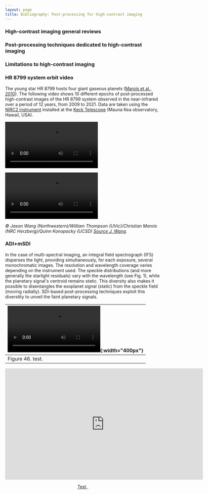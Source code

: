 ```yaml
---
layout: page
title: Bibliography: Post-processing for high-contrast imaging
---
```


### High-contrast imaging general reviews 

### Post-processing techniques dedicated to high-contrast imaging

### Limitations to high-contrast imaging


### HR 8799 system orbit video

The young star HR 8799 hosts four giant gaseous planets ([Marois et al., 2010](https://www.nature.com/articles/nature09684.pdf)). The following video shows 10 different epochs of post-processed high-contrast images of the HR 8799 system observed in the near-infrared over a period of 12 years, from 2009 to 2021. Data are taken using the [NIRC2 instrument](https://www2.keck.hawaii.edu/inst/nirc2/) installed at the [Keck Telescope](https://keckobservatory.org/) (Mauna Kea observatory, Hawaii, USA). 

<video src="img/movie_hr8799.mp4" controls="controls" style="max-width: 730px;">
</video>

![movie](img/movie_hr8799.mp4)

<i>&copy; Jason Wang (Northwestern)/William Thompson (UVic)/Christian Marois (NRC Herzberg)/Quinn Konopacky (UCSD) <a href="https://jasonwang.space/orbits.html" target="_blank">Source J. Wang</a>.</i>  

### ADI+mSDI
In the case of multi-spectral imaging, an integral field spectrograph (IFS) disperses the light, providing simultaneously, for each exposure, several monochromatic images. The resolution and wavelength coverage varies depending on the instrument used. The speckle distributions (and more generally the starlight residuals) vary with the wavelength (see Fig. 1), while the planetary signal's centroid remains static. This diversity also makes it possible to disentangles the exoplanet signal (static) from the speckle field (moving radially). SDI-based post-processing techniques exploit this diverstity to unveil the faint planetary signals. 

| ![Test](https://raw.githubusercontent.com/exoplanet-imaging-challenge/exoplanet-imaging-challenge.github.io/master/img/movie_hr8799.mp4){:width="400px"} |
| --- |
| Figure 46. test. |


<center> 
<iframe src="https://www.youtube.com/shorts/x9EG3gbQ5P0" width="640" height="360" frameborder="0" allow="autoplay; fullscreen" allowfullscreen></iframe>
<p><a href="https://www.youtube.com/shorts/x9EG3gbQ5P0"> Test </a>.</p>
</center> 
